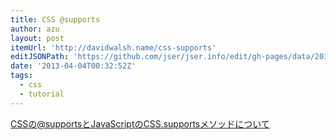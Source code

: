 ```yaml
---
title: CSS @supports
author: azu
layout: post
itemUrl: 'http://davidwalsh.name/css-supports'
editJSONPath: 'https://github.com/jser/jser.info/edit/gh-pages/data/2013/04/index.json'
date: '2013-04-04T00:32:52Z'
tags:
  - css
  - tutorial
---
```

CSSの@supportsとJavaScriptのCSS.supportsメソッドについて
